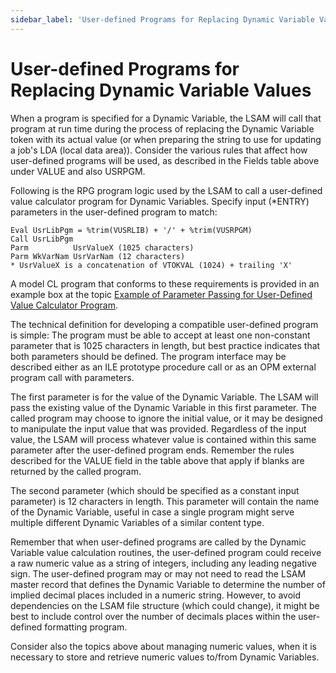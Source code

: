 ```yaml
---
sidebar_label: 'User-defined Programs for Replacing Dynamic Variable Values'
---
```


# User-defined Programs for Replacing Dynamic Variable Values

When a program is specified for a Dynamic Variable, the LSAM will call that program at run time during the process of replacing the Dynamic Variable token with its actual value (or when preparing the string to use for updating a job's LDA (local data area)). Consider the various rules that affect how user-defined programs will be used, as described in the Fields table above under VALUE and also USRPGM. 

Following is the RPG program logic used by the LSAM to call a user-defined value calculator program for Dynamic Variables. Specify input (*ENTRY) parameters in the user-defined program to match:

```
Eval UsrLibPgm = %trim(VUSRLIB) + '/' + %trim(VUSRPGM)
Call UsrLibPgm
Parm          UsrValueX (1025 characters)
Parm WkVarNam UsrVarNam (12 characters)
* UsrValueX is a concatenation of VTOKVAL (1024) + trailing 'X'
```
A model CL program that conforms to these requirements is provided in an example box at the topic [Example of Parameter Passing for User-Defined Value Calculator Program](old-method.md#example-of-parameter-passing-for-user-defined-value-calculator-program).

The technical definition for developing a compatible user-defined program is simple: The program must be able to accept at least one non-constant parameter that is 1025 characters in length, but best practice indicates that both parameters should be defined. The program interface may be described either as an ILE prototype procedure call or as an OPM external program call with parameters.

The first parameter is for the value of the Dynamic Variable. The LSAM will pass the existing value of the Dynamic Variable in this first parameter. The called program may choose to ignore the initial value, or it may be designed to manipulate the input value that was provided. Regardless of the input value, the LSAM will process whatever value is contained within this same parameter after the user-defined program ends. Remember the rules described for the VALUE field in the table above that apply if blanks are returned by the called program.

The second parameter (which should be specified as a constant input parameter) is 12 characters in length. This parameter will contain the name of the Dynamic Variable, useful in case a single program might serve multiple different Dynamic Variables of a similar content type.

Remember that when user-defined programs are called by the Dynamic Variable value calculation routines, the user-defined program could receive a raw numeric value as a string of integers, including any leading negative sign. The user-defined program may or may not need to read the LSAM master record that defines the Dynamic Variable to determine the number of implied decimal places included in a numeric string. However, to avoid dependencies on the LSAM file structure (which could change), it might be best to include control over the number of decimals places within the user-defined formatting program.

Consider also the topics above about managing numeric values, when it is necessary to store and retrieve numeric values to/from Dynamic Variables.